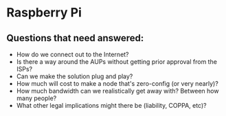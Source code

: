# Raspberry Pi
## Questions that need answered:

* How do we connect out to the Internet?
* Is there a way around the AUPs without getting prior approval from the ISPs?
* Can we make the solution plug and play?
* How much will cost to make a node that's zero-config (or very nearly)?
* How much bandwidth can we realistically get away with? Between how many people?
* What other legal implications might there be (liability, COPPA, etc)?